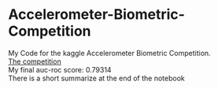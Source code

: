# Accelerometer-Biometric-Competition  
My Code for the kaggle Accelerometer Biometric Competition.   
<a href="https://www.kaggle.com/competitions/accelerometer-biometric-competition/submissions">The competition</a>  
My final auc-roc score: 0.79314  
There is a short summarize at the end of the notebook  
